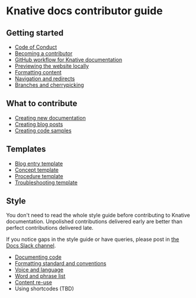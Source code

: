# Knative docs contributor guide

## Getting started

- [Code of Conduct](https://github.com/knative/community/blob/main/CODE-OF-CONDUCT.md)
- [Becoming a contributor](getting-started/becoming-a-contributor.md)
- [GitHub workflow for Knative documentation](getting-started/github-workflow.md)
- [Previewing the website locally](getting-started/previewing-docs-locally.md)
- [Formatting content](getting-started/formatting.md)
- [Navigation and redirects](getting-started/navigation-and-redirects.md)
- [Branches and cherrypicking](getting-started/branches-and-cherrypicking.md)


## What to contribute

- [Creating new documentation](what-to-contribute/creating-new-docs.md)
- [Creating blog posts](what-to-contribute/creating-blog-posts.md)
- [Creating code samples](what-to-contribute/creating-code-samples.md)


## Templates

- [Blog entry template](templates/template-blog-entry.md)
- [Concept template](templates/template-concept.md)
- [Procedure template](templates/template-procedure.md)
- [Troubleshooting template](templates/template-troubleshooting.md)


## Style

You don't need to read the whole style guide before contributing to Knative documentation.
Unpolished contributions delivered early are better than perfect contributions delivered late.

If you notice gaps in the style guide or have queries, please post in [the Docs Slack channel](https://knative.slack.com/archives/C9CV04DNJ).

- [Documenting code](style-guide/documenting-code.md)
- [Formatting standard and conventions](style-guide/style-and-formatting.md)
- [Voice and language](style-guide/voice-and-language.md)
- [Word and phrase list](style-guide/word-and-phrase-list.md)
- [Content re-use](style-guide/content-reuse.md)
- Using shortcodes (TBD)
